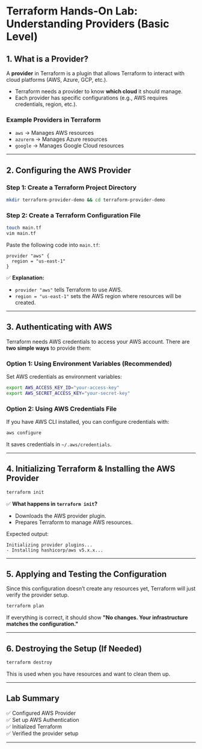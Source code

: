 # Terraform Hands-On Lab: Understanding Providers (Basic Level)

## 1. What is a Provider?

A **provider** in Terraform is a plugin that allows Terraform to interact with cloud platforms (AWS, Azure, GCP, etc.).

- Terraform needs a provider to know **which cloud** it should manage.
- Each provider has specific configurations (e.g., AWS requires credentials, region, etc.).

### Example Providers in Terraform
- `aws` → Manages AWS resources
- `azurerm` → Manages Azure resources
- `google` → Manages Google Cloud resources

---

## 2. Configuring the AWS Provider

### Step 1: Create a Terraform Project Directory
```bash
mkdir terraform-provider-demo && cd terraform-provider-demo
```

### Step 2: Create a Terraform Configuration File
```bash
touch main.tf
vim main.tf
```
Paste the following code into `main.tf`:

```hcl
provider "aws" {
  region = "us-east-1"
}
```

✅ **Explanation:**  
- `provider "aws"` tells Terraform to use AWS.
- `region = "us-east-1"` sets the AWS region where resources will be created.

---

## 3. Authenticating with AWS

Terraform needs AWS credentials to access your AWS account. There are **two simple ways** to provide them:

### Option 1: Using Environment Variables (Recommended)
Set AWS credentials as environment variables:
```bash
export AWS_ACCESS_KEY_ID="your-access-key"
export AWS_SECRET_ACCESS_KEY="your-secret-key"
```

### Option 2: Using AWS Credentials File
If you have AWS CLI installed, you can configure credentials with:
```bash
aws configure
```
It saves credentials in `~/.aws/credentials`.

---

## 4. Initializing Terraform & Installing the AWS Provider
```bash
terraform init
```

✅ **What happens in `terraform init`?**  
- Downloads the AWS provider plugin.
- Prepares Terraform to manage AWS resources.

Expected output:
```
Initializing provider plugins...
- Installing hashicorp/aws v5.x.x...
```

---

## 5. Applying and Testing the Configuration
Since this configuration doesn’t create any resources yet, Terraform will just verify the provider setup.

```bash
terraform plan
```
If everything is correct, it should show **"No changes. Your infrastructure matches the configuration."**

---

## 6. Destroying the Setup (If Needed)
```bash
terraform destroy
```
This is used when you have resources and want to clean them up.

---

## Lab Summary
✅ Configured AWS Provider  
✅ Set up AWS Authentication  
✅ Initialized Terraform  
✅ Verified the provider setup  

---

